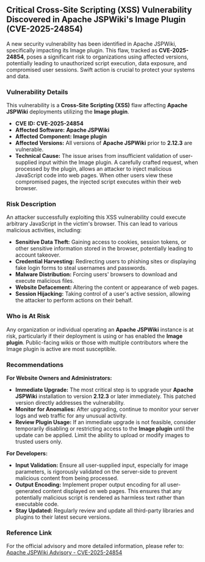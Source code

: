 ## Critical Cross-Site Scripting (XSS) Vulnerability Discovered in Apache JSPWiki's Image Plugin (**CVE-2025-24854**)

A new security vulnerability has been identified in Apache JSPWiki, specifically impacting its Image plugin. This flaw, tracked as **CVE-2025-24854**, poses a significant risk to organizations using affected versions, potentially leading to unauthorized script execution, data exposure, and compromised user sessions. Swift action is crucial to protect your systems and data.

### Vulnerability Details

This vulnerability is a **Cross-Site Scripting (XSS)** flaw affecting **Apache JSPWiki** deployments utilizing the **Image plugin**.

*   **CVE ID:** **CVE-2025-24854**
*   **Affected Software:** **Apache JSPWiki**
*   **Affected Component:** **Image plugin**
*   **Affected Versions:** All versions of **Apache JSPWiki** prior to **2.12.3** are vulnerable.
*   **Technical Cause:** The issue arises from insufficient validation of user-supplied input within the Image plugin. A carefully crafted request, when processed by the plugin, allows an attacker to inject malicious JavaScript code into web pages. When other users view these compromised pages, the injected script executes within their web browser.

### Risk Description

An attacker successfully exploiting this XSS vulnerability could execute arbitrary JavaScript in the victim's browser. This can lead to various malicious activities, including:

*   **Sensitive Data Theft:** Gaining access to cookies, session tokens, or other sensitive information stored in the browser, potentially leading to account takeover.
*   **Credential Harvesting:** Redirecting users to phishing sites or displaying fake login forms to steal usernames and passwords.
*   **Malware Distribution:** Forcing users' browsers to download and execute malicious files.
*   **Website Defacement:** Altering the content or appearance of web pages.
*   **Session Hijacking:** Taking control of a user's active session, allowing the attacker to perform actions on their behalf.

### Who is At Risk

Any organization or individual operating an **Apache JSPWiki** instance is at risk, particularly if their deployment is using or has enabled the **Image plugin**. Public-facing wikis or those with multiple contributors where the Image plugin is active are most susceptible.

### Recommendations

**For Website Owners and Administrators:**

*   **Immediate Upgrade:** The most critical step is to upgrade your **Apache JSPWiki** installation to version **2.12.3** or later immediately. This patched version directly addresses the vulnerability.
*   **Monitor for Anomalies:** After upgrading, continue to monitor your server logs and web traffic for any unusual activity.
*   **Review Plugin Usage:** If an immediate upgrade is not feasible, consider temporarily disabling or restricting access to the **Image plugin** until the update can be applied. Limit the ability to upload or modify images to trusted users only.

**For Developers:**

*   **Input Validation:** Ensure all user-supplied input, especially for image parameters, is rigorously validated on the server-side to prevent malicious content from being processed.
*   **Output Encoding:** Implement proper output encoding for all user-generated content displayed on web pages. This ensures that any potentially malicious script is rendered as harmless text rather than executable code.
*   **Stay Updated:** Regularly review and update all third-party libraries and plugins to their latest secure versions.

### Reference Link

For the official advisory and more detailed information, please refer to:
[Apache JSPWiki Advisory - CVE-2025-24854](https://jspwiki-wiki.apache.org/Wiki.jsp?page=CVE-2025-24854)